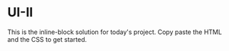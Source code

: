 # UI-II

This is the inline-block solution for today's project. Copy paste the HTML and the CSS to get started.
